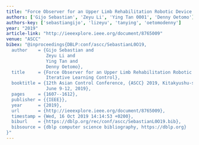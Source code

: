 ```yaml
---
title: "Force Observer for an Upper Limb Rehabilitation Robotic Device using Iterative Learning Control"
authors: ['Gijo Sebastian', 'Zeyu Li', 'Ying Tan 0001', 'Denny Oetomo']
authors-key: ['sebastiangijo', 'lizeyu', 'tanying', 'oetomodenny']
year: "2019"
article-link: "http://ieeexplore.ieee.org/document/8765009"
venue: "ASCC"
bibex: "@inproceedings{DBLP:conf/ascc/SebastianL0O19,
  author    = {Gijo Sebastian and
               Zeyu Li and
               Ying Tan and
               Denny Oetomo},
  title     = {Force Observer for an Upper Limb Rehabilitation Robotic Device using
               Iterative Learning Control},
  booktitle = {12th Asian Control Conference, {ASCC} 2019, Kitakyushu-shi, Japan,
               June 9-12, 2019},
  pages     = {1607--1612},
  publisher = {{IEEE}},
  year      = {2019},
  url       = {http://ieeexplore.ieee.org/document/8765009},
  timestamp = {Wed, 16 Oct 2019 14:14:53 +0200},
  biburl    = {https://dblp.org/rec/conf/ascc/SebastianL0O19.bib},
  bibsource = {dblp computer science bibliography, https://dblp.org}
}"
---
```

